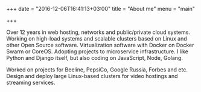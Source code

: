 +++
date = "2016-12-06T16:41:13+03:00"
title = "About me"
menu = "main"

+++

Over 12 years in web hosting, networks and public/private cloud systems. Working on high-load systems and scalable clusters based on Linux and other Open Source software. Virtualization software with Docker on Docker Swarm or CoreOS. Adopting projects to microservice infrastructure. I like Python and Django itself, but also coding on JavaScript, Node, Golang.

Worked on projects for Beeline, PepsiCo, Google Russia, Forbes and etc. Design and deploy large Linux-based clusters for video hostings and streaming services.
